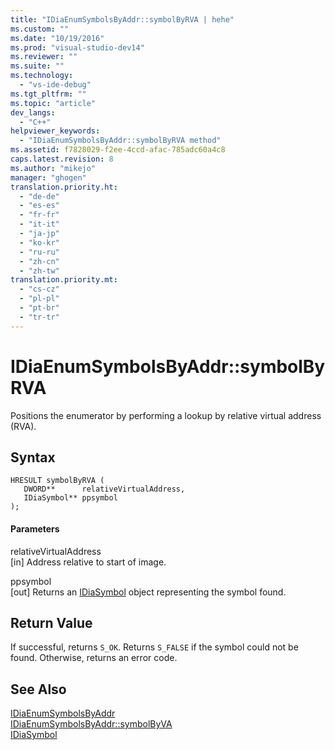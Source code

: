 ```yaml
---
title: "IDiaEnumSymbolsByAddr::symbolByRVA | hehe"
ms.custom: ""
ms.date: "10/19/2016"
ms.prod: "visual-studio-dev14"
ms.reviewer: ""
ms.suite: ""
ms.technology: 
  - "vs-ide-debug"
ms.tgt_pltfrm: ""
ms.topic: "article"
dev_langs: 
  - "C++"
helpviewer_keywords: 
  - "IDiaEnumSymbolsByAddr::symbolByRVA method"
ms.assetid: f7828029-f2ee-4ccd-afac-785adc60a4c8
caps.latest.revision: 8
ms.author: "mikejo"
manager: "ghogen"
translation.priority.ht: 
  - "de-de"
  - "es-es"
  - "fr-fr"
  - "it-it"
  - "ja-jp"
  - "ko-kr"
  - "ru-ru"
  - "zh-cn"
  - "zh-tw"
translation.priority.mt: 
  - "cs-cz"
  - "pl-pl"
  - "pt-br"
  - "tr-tr"
---
```

# IDiaEnumSymbolsByAddr::symbolByRVA
Positions the enumerator by performing a lookup by relative virtual address (RVA).  
  
## Syntax  
  
```cpp#  
HRESULT symbolByRVA (   
   DWORD**      relativeVirtualAddress,  
   IDiaSymbol** ppsymbol  
);  
```  
  
#### Parameters  
 relativeVirtualAddress  
 [in] Address relative to start of image.  
  
 ppsymbol  
 [out] Returns an [IDiaSymbol](../debug-interface-access/idiasymbol.md) object representing the symbol found.  
  
## Return Value  
 If successful, returns `S_OK`. Returns `S_FALSE` if the symbol could not be found. Otherwise, returns an error code.  
  
## See Also  
 [IDiaEnumSymbolsByAddr](../debug-interface-access/idiaenumsymbolsbyaddr.md)   
 [IDiaEnumSymbolsByAddr::symbolByVA](../debug-interface-access/idiaenumsymbolsbyaddr--symbolbyva.md)   
 [IDiaSymbol](../debug-interface-access/idiasymbol.md)